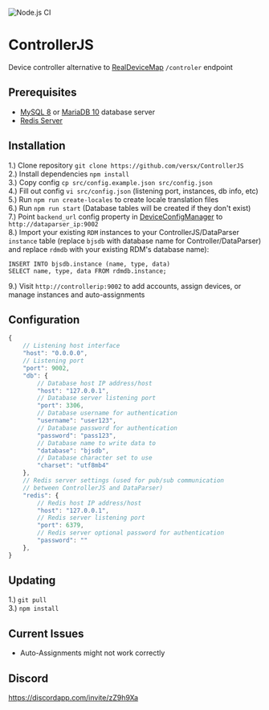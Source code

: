![Node.js CI](https://github.com/versx/ControllerJS/workflows/Node.js%20CI/badge.svg)
# ControllerJS  

Device controller alternative to [RealDeviceMap](https://github.com/RealDeviceMap/RealDeviceMap) `/controler` endpoint  

## Prerequisites  
- [MySQL 8](https://dev.mysql.com/downloads/mysql/) or [MariaDB 10](https://mariadb.org/download/) database server  
- [Redis Server](https://redis.io/download) 

## Installation  
1.) Clone repository `git clone https://github.com/versx/ControllerJS`  
2.) Install dependencies `npm install`  
3.) Copy config `cp src/config.example.json src/config.json`  
4.) Fill out config `vi src/config.json` (listening port, instances, db info, etc)  
5.) Run `npm run create-locales` to create locale translation files  
6.) Run `npm run start` (Database tables will be created if they don't exist)  
7.) Point `backend_url` config property in [DeviceConfigManager](https://github.com/versx/DeviceConfigManager) to `http://dataparser_ip:9002`  
8.) Import your existing `RDM` instances to your ControllerJS/DataParser `instance` table (replace `bjsdb` with database name for Controller/DataParser) and replace `rdmdb` with your existing RDM's database name):  
```
INSERT INTO bjsdb.instance (name, type, data)
SELECT name, type, data FROM rdmdb.instance;
```
9.) Visit `http://controllerip:9002` to add accounts, assign devices, or manage instances and auto-assignments  

## Configuration
```js
{
    // Listening host interface
    "host": "0.0.0.0",
    // Listening port
    "port": 9002,
    "db": {
        // Database host IP address/host
        "host": "127.0.0.1",
        // Database server listening port
        "port": 3306,
        // Database username for authentication
        "username": "user123",
        // Database password for authentication
        "password": "pass123",
        // Database name to write data to
        "database": "bjsdb",
        // Database character set to use
        "charset": "utf8mb4"
    },
    // Redis server settings (used for pub/sub communication
    // between ControllerJS and DataParser)
    "redis": {
        // Redis host IP address/host
        "host": "127.0.0.1",
        // Redis server listening port
        "port": 6379,
        // Redis server optional password for authentication
        "password": ""
    },
}
```

## Updating  
1.) `git pull`  
3.) `npm install`  

## Current Issues  
- Auto-Assignments might not work correctly

## Discord  
https://discordapp.com/invite/zZ9h9Xa  
